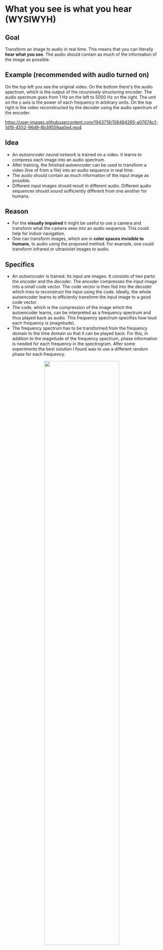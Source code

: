 # What you see is what you hear (WYSIWYH)

## Goal

Transform an image to audio in real time. This means that you can literally **hear what you see**. The audio should contain as much of the information of the image as possible. 

## Example (recommended with audio turned on)

On the top left you see the original video. On the bottom there's the audio spectrum, which is the output of the *recursively structuring* encoder.  The audio spectrum goes from 1 Hz on the left to 5000 Hz on the right. The unit on the y axis is the power of each frequency in arbitrary units. On the top right is the video reconstructed by the decoder using the audio spectrum of the encoder. 

https://user-images.githubusercontent.com/1943719/158484295-a07674c1-1d16-4552-96d9-8b39559aa0e4.mp4

## Idea

- An *autoencoder neural network* is trained on a video. It learns to compress each image into an audio spectrum. 
- After training, the finished autoencoder can be used to transform a video (live of from a file) into an audio sequence in real time. 
- The audio should contain as much information of the input image as possible.
- Different input images should result in different audio. Different audio sequences should sound sufficiently different from one another for humans. 

## Reason

- For the **visually impaired** it might be useful to use a camera and transform what the camera sees into an audio sequence. This could help for indoor navigation. 
- One can transform images, which are in **color spaces invisible to humans**, to audio using the proposed method. For example, one could transform infrared or ultraviolet images to audio. 

## Specifics

- An *autoencoder* is trained: Its input are images. It consists of two parts: the *encoder* and the *decoder*. The encoder compresses the input image into a small code vector. The code vector is then fed into the decoder which tries to reconstruct the input using the code. Ideally, the whole autoencoder learns to efficiently transform the input image to a good code vector.
- The code, which is the compression of the image which the autoencoder learns, can be interpreted as a frequency spectrum and thus played back as audio. This frequency spectrum specifies how loud each frequency is (magnitude).
- The frequency spectrum has to be transformed from the frequency domain to the time domain so that it can be played back. For this, in addition to the magnitude of the frequency spectrum, phase information is needed for each frequency in the spectrogram. After some experiments the best solution I found was to use a different random phase for each frequency. 

<p align="center">
<img src="https://user-images.githubusercontent.com/1943719/158268456-720dd062-17fe-4321-a722-3c7b2220c87f.svg" width="70%">
</p>
    
## The autoencoder code

### Recursively structuring encoder

If a regular autoencoder is trained, the code of the encoder is, for example, a vector consisting of 100 real numbers. The problem is that the elements of the vector are completely independent of each other. The element at position 3 is not similar to the element at position 4 at all. This is problematic because if this vector would be interpreted as a frequency spectrum, it would be hard for humans to perceive. For example, let's assume the 3rd element of the vector maps to the frequency of 100 Hz and and 4th element maps to the frequency of 101 Hz. If the 3rd element would have a significantly larger magnitude than the 4th element, it would mean that 100 Hz is significantly louder than 101 Hz. However, for a human this would not be distinguishable since these frequencies are too close, since they are just 1 Hz apart. For humans, large differences in the input image have to result in large differences in the audio spectrum which is generated. 

To achieve this, I propose the **recursively structuring encoder**. The concept is the following: During training, parts of the code, which is output by the encoder, are randomly averaged. This is done by randomly choosing a level of averaging. As can be seen in the following example images, the code is averaged up to a certain level. In the most extreme case, the whole code is averaged. Then the only information the decoder has is one real number. One level less extreme is when the lower half of the code is averaged and the upper half is averaged. The code then consists of two real numbers. Even less extreme is when the code is averaged in four groups, eight groups, sixtreen groups etc. or not averaged at all. 

#### Levels of averaging during training, example 1
![levels 1 drawio-3](https://user-images.githubusercontent.com/1943719/158484909-0338dbc5-c6bb-4cac-8385-82343a5def40.png)
#### Levels of averaging during training, example 2
![levels 2 drawio-3](https://user-images.githubusercontent.com/1943719/158484939-346f98e4-8770-4436-b66b-0c8fec4b3857.png)

This averaging of the code leads to the decoder getting less information than intended by the encoder. For example, if the 1st element of the vector has value 10 and the 2nd one value 60, it could happen that these two values are averaged and the decoder gets the 1st element as the average 35 and the 2nd element also as the average 35. This would mean that if they are randomly averaged, the 1st and 2nd component cannot represent individual information, only their average matters. This results in the encoder realizing than it doesn't make sense to use adjacent elements of the vector to encode very important information since it could be averaged away. Thus, it will learn to encode the most important information in a way that it is still preserved even when it is averaged. For example, it could learn to encode important information as the difference between the lower and the upper half of the code since the likelihood of them being averaged is small. 

### Equal distribution of the code

Furthermore, the **code should be equally distributed** in a certain space: For example, the autoencoder could learn to only use values between 0.0001 and 0.0002 and encode all information there. This would work because computers can differentiate between tiny differences of numbers but humans cannot. Thus, during training I add a penalty which makes sure that all values in the code are uniformly distributed between 0 and 1. 

### Bright should be loud

Since the bright white light has the highest power, it should also be the loudest. Thus, I also encourage the training to maximize the correlation between image brightness and the average magnitude of the audio spectrum. 

## Training

For training, there needs to be a directory with training images: 

    python learn.py --mode train --data_dir <path_to_training_image_folder>
    
To generate the training images, you can use ffmpeg. It is optional to crop the images. However, I personally prefer 4:3 over 16:9 as the input. In the following example, the input video is in 1920x1080 and cropped to be 4:3.  

    ffmpeg -i <path_to_video_file> -filter:v "crop=1440:1080:240:0" <path_to_training_image_folder>/image%06d.jpg -hide_banner

## Transform video file to audio

    python learn.py --mode live --video_source <path_to_video_file> --weights <path_to_output_of_training>/variables/variables
    
You can, for example, use the video demo.mp4 that is included in the repository. 

## Transform video stream to audio

    python learn.py --mode live --video_source 0 --weights <path_to_output_of_training>/variables/variables

## Citation

If you wish to cite this research you can do it like this: 

[*"What you see is what you hear", Maximilian Bachl, 2022*](https://scholar.google.at/citations?view_op=view_citation&hl=en&user=llysaaMAAAAJ&citation_for_view=llysaaMAAAAJ:8k81kl-MbHgC)

